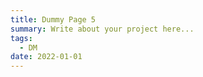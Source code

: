 ```yaml
---
title: Dummy Page 5
summary: Write about your project here...
tags:
  - DM
date: 2022-01-01
---
```

